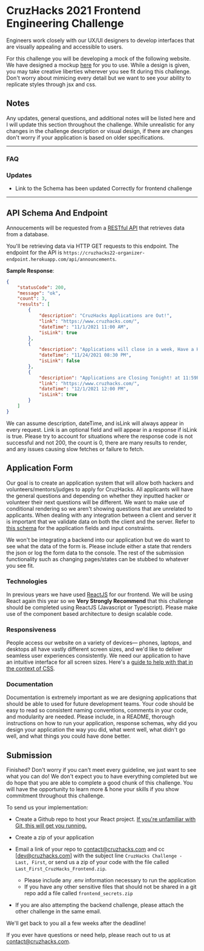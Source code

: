 # CruzHacks 2021 Frontend Engineering Challenge

Engineers work closely with our UX/UI designers to develop interfaces that are visually appealing and accessible to users.

For this challenge you will be developing a mock of the following website. We have designed a mockup [here](https://www.figma.com/file/aayZoTtxjGVvMPrjnvUEEi/Cruzhacks-Frontend-Challenge-2022?node-id=0%3A1) for you to use.
While a design is given, you may take creative liberties wherever you see fit during this challenge. Don't worry about mimicing every detail but we want to see your ability to replicate styles through jsx and css.

## Notes

Any updates, general questions, and additional notes will be listed here and I will update this section throughout the challenge. While unrealistic for any changes in the challenge description or visual design, if there are changes don't worry if your application is based on older specifications.

____
### FAQ


### Updates
* Link to the Schema has been updated Correctly for frontend challenge

____

## API Schema And Endpoint

Annoucements will be requested from a [RESTful API](https://www.codecademy.com/articles/what-is-rest) that retrieves data from a database.

You'll be retrieving data via HTTP GET requests to this endpoint. The endpoint for the API is `https://cruzhacks22-organizer-endpoint.herokuapp.com/api/announcements`.

**Sample Response**:

```json
{
    "statusCode": 200,
    "message": "ok",
    "count": 3,
    "results": [
        {
            "description": "CruzHacks Applications are Out!",
            "link": "https://www.cruzhacks.com/",
            "dateTime": "11/1/2021 11:00 AM",
            "isLink": true
        },
        {
            "description": "Applications will close in a week, Have a Happy Thanksgiving!",
            "dateTime": "11/24/2021 08:30 PM",
            "isLink": false
        },
        {
            "description": "Applications are Closing Tonight! at 11:59PM",
            "link": "https://www.cruzhacks.com/",
            "dateTime": "12/1/2021 12:00 PM",
            "isLink": true
        }
    ]
}
```

We can assume description, dateTime, and isLink will always appear in every request. Link is an optional field and will appear in a response if isLink is true. Please try to account for situations where the response code is not successful and not 200, the count is 0, there are many results to render, and any issues causing slow fetches or failure to fetch.


## Application Form

Our goal is to create an application system that will allow both hackers and volunteers/mentors/judges to apply for CruzHacks. All applicants will have the general questions and depending on whether they inputted hacker or volunteer their next questions will be different. We want to make use of conditional rendering so we aren't showing questions that are unrelated to applicants.  When dealing with any integration between a client and server it is important that we validate data on both the client and the server. Refer to [this schema](https://docs.google.com/document/d/1_sfDZU1M_3VnejPx7pqxIdOLxWbW_DZVOmeB4UrA3q4/edit) for the application fields and input constraints.

We won't be integrating a backend into our application but we do want to see what the data of the form is. Please include either a state that renders the json or log the form data to the console. The rest of the submission functionality such as changing pages/states can be stubbed to whatever you see fit.
  

### Technologies

In previous years we have used [ReactJS](https://reactjs.org/docs/thinking-in-react.html) for our frontend. We will be using React again this year so we **Very Strongly Recommend** that this challenge should be completed using ReactJS (Javascript or Typescript). Please make use of the component based architecture to design scalable code.


### Responsiveness

People access our website on a variety of devices— phones, laptops, and desktops all have vastly different screen sizes, and we'd like to deliver seamless user experiences consistently. We need our application to have an intuitive interface for all screen sizes. Here's a [guide to help with that in the context of CSS](https://www.freecodecamp.org/news/how-to-start-thinking-responsively/).


### Documentation 

Documentation is extremely important as we are designing applications that should be able to used for future development teams. Your code should be easy to read so consistent naming conventions, comments in your code, and modularity are needed. Please include, in a README, thorough instructions on how to run your application, response schemas, why did you design your application the way you did, what went well, what didn't go well, and what things you could have done better.

## Submission

Finished? Don't worry if you can't meet every guideline, we just want to see what you can do! We don't expect you to have everything completed but we do hope that you are able to complete a good chunk of this challenge. You will have the opportunity to learn more & hone your skills if you show commitment throughout this challenge.

To send us your implementation:

* Create a Github repo to host your React project. [If you're unfamiliar with Git, this will get you running.](https://www.freecodecamp.org/news/learn-the-basics-of-git-in-under-10-minutes-da548267cc91/)
* Create a zip of your application
* Email a link of your repo to [contact@cruzhacks.com](mailto:contact@cruzhacks.com) and cc [dev@cruzhacks.com] with the subject line `CruzHacks Challenge - Last, First`, or send us a zip of your code with the file called `Last_First_CruzHacks_Frontend.zip`.
    * Please include any .env information necessary to run the application
    * If you have any other sensitive files that should not be shared in a git repo add a file called `frontend_secrets.zip`

* If you are also attempting the backend challenge, please attach the other challenge in the same email.
  

We'll get back to you all a few weeks after the deadline!

If you ever have questions or need help, please reach out to us at [contact@cruzhacks.com](mailto:contact@cruzhacks.com).



